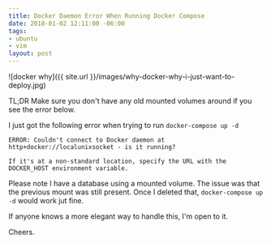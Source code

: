 ```yaml
---
title: Docker Daemon Error When Running Docker Compose
date: 2018-01-02 12:11:00 -06:00
tags:
- ubuntu
- vim
layout: post
---
```


![docker why]({{ site.url }}/images/why-docker-why-i-just-want-to-deploy.jpg)

TL;DR Make sure you don't have any old mounted volumes around if you see the error below.

I just got the following error when trying to run `docker-compose up -d`

```
ERROR: Couldn't connect to Docker daemon at http+docker://localunixsocket - is it running?

If it's at a non-standard location, specify the URL with the DOCKER_HOST environment variable.
```

Please note I have a database using a mounted volume.  The issue was that the previous mount was still present.  Once I deleted that, `docker-compose up -d` would work jut fine.

If anyone knows a more elegant way to handle this, I'm open to it.

Cheers.


